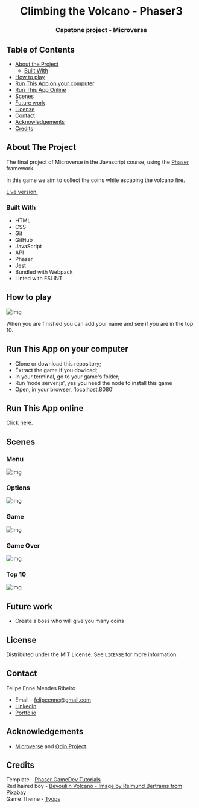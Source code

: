 <h1 align="center">Climbing the Volcano - Phaser3</h1>

<h3 align="center">Capstone project - Microverse</h3>

<!-- TABLE OF CONTENTS -->


## Table of Contents

* [About the Project](#about-the-project)
  * [Built With](#built-with)
* [How to play](#how-to-play)
* [Run This App on your computer](#run-this-app-on-your-computer)
* [Run This App Online](#run-this-app-online)
* [Scenes](#scenes)
* [Future work](#future-work)
* [License](#license)
* [Contact](#contact)
* [Acknowledgements](#acknowledgements)
* [Credits](#credits)

<!-- ABOUT THE PROJECT -->
## About The Project

The final project of Microverse in the Javascript course, using the <a href="https://phaser.io/"> Phaser </a> framework.

In this game we aim to collect the coins while escaping the volcano fire. 

<a href="https://climbing-volcano.herokuapp.com/"> Live version. </a>

### Built With 

* HTML
* CSS
* Git
* GitHub
* JavaScript
* API
* Phaser
* Jest
* Bundled with Webpack
* Linted with ESLINT


## How to play

<img src="./dist/assets/images/intru.png" alt="img" />

When you are finished you can add your name and see if you are in the top 10.

## Run This App on your computer

* Clone or download this repository;
* Extract the game if you dowload;
* In your terminal, go to your game's folder;
* Run 'node server.js', yes you need the node to install this game
* Open, in your browser, 'localhost:8080'


## Run This App online 

<a href="https://climbing-volcano.herokuapp.com/"> Click here. </a>

## Scenes

<h3>Menu</h3>
<img src="./dist/assets/images/scene1.png" alt="img" />

<h3>Options</h3>
<img src="./dist/assets/images/scene2.png" alt="img" />

<h3>Game</h3>
<img src="./dist/assets/images/scene3.png" alt="img" />

<h3>Game Over</h3>
<img src="./dist/assets/images/scene4.png" alt="img" />

<h3>Top 10</h3>
<img src="./dist/assets/images/scene5.png" alt="img" />

## Future work

* Create a boss who will give you many coins

## License

Distributed under the MIT License. See `LICENSE` for more information.

<!-- CONTACT -->
## Contact
Felipe Enne Mendes Ribeiro
* Email - felipeenne@gmail.com
* <a href="https://www.linkedin.com/in/felipe-enne/" target="_blank">LinkedIn</a>
* <a href="https://felipeenne.com/" target="_blank">Portfolio</a>

<!-- ACKNOWLEDGEMENTS -->
## Acknowledgements

* <a href="https://www.microverse.org/"> Microverse</a>  and <a href="https://www.theodinproject.com/"> Odin Project</a>.

## Credits

Template - <a href=" https://phasertutorials.com/creating-a-phaser-3-template-part-1/"> Phaser GameDev Tutorials</a><br>
Red haired boy - <a href="http://bevouliin.com"> Bevouliin 
Volcano - Image by Reimund Bertrams from Pixabay </a><br>
Game Theme - <a href="https://www.youtube.com/watch?v=T_jbzbGwAGY"> Tyops </a>
